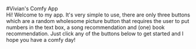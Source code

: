 #Vivian's Comfy App <br>
Hi! Welcome to my app. It's very simple to use, there are only three buttons which are a random wholesome picture button that requires the user to put numbers in the text box, a song recommendation and (one) book recommendation. Just click any of the buttons below to get started and I hope you have a comfy day!  
